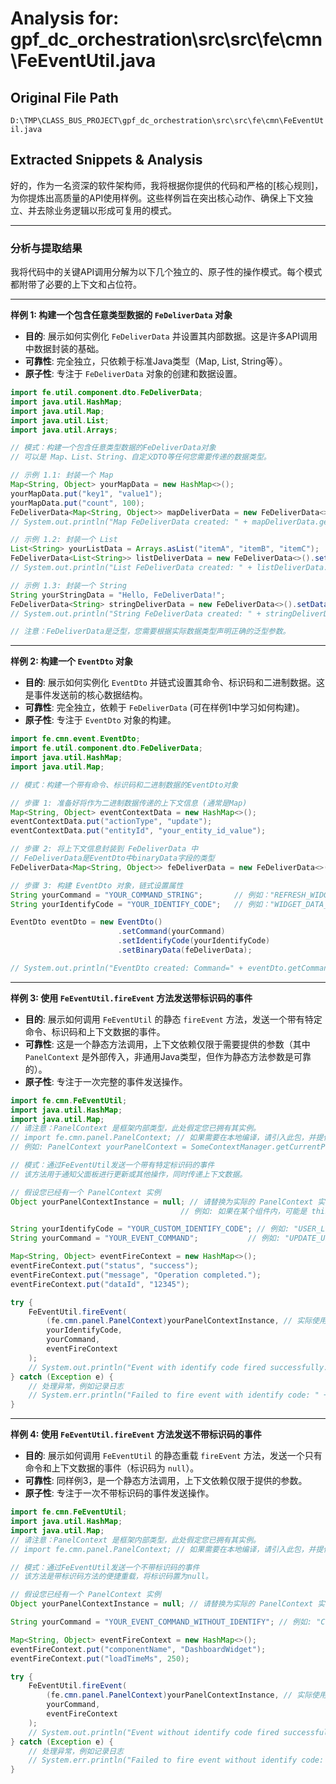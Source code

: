 # Analysis for: gpf_dc_orchestration\src\src\fe\cmn\FeEventUtil.java

## Original File Path
`D:\TMP\CLASS_BUS_PROJECT\gpf_dc_orchestration\src\src\fe\cmn\FeEventUtil.java`

## Extracted Snippets & Analysis
好的，作为一名资深的软件架构师，我将根据你提供的代码和严格的[核心规则]，为你提炼出高质量的API使用样例。这些样例旨在突出核心动作、确保上下文独立、并去除业务逻辑以形成可复用的模式。

---

### 分析与提取结果

我将代码中的关键API调用分解为以下几个独立的、原子性的操作模式。每个模式都附带了必要的上下文和占位符。

---

**样例 1: 构建一个包含任意类型数据的 `FeDeliverData` 对象**

*   **目的**: 展示如何实例化 `FeDeliverData` 并设置其内部数据。这是许多API调用中数据封装的基础。
*   **可靠性**: 完全独立，只依赖于标准Java类型（Map, List, String等）。
*   **原子性**: 专注于 `FeDeliverData` 对象的创建和数据设置。

```java
import fe.util.component.dto.FeDeliverData;
import java.util.HashMap;
import java.util.Map;
import java.util.List;
import java.util.Arrays;

// 模式：构建一个包含任意类型数据的FeDeliverData对象
// 可以是 Map、List、String、自定义DTO等任何您需要传递的数据类型。

// 示例 1.1: 封装一个 Map
Map<String, Object> yourMapData = new HashMap<>();
yourMapData.put("key1", "value1");
yourMapData.put("count", 100);
FeDeliverData<Map<String, Object>> mapDeliverData = new FeDeliverData<>().setData(yourMapData);
// System.out.println("Map FeDeliverData created: " + mapDeliverData.getData());

// 示例 1.2: 封装一个 List
List<String> yourListData = Arrays.asList("itemA", "itemB", "itemC");
FeDeliverData<List<String>> listDeliverData = new FeDeliverData<>().setData(yourListData);
// System.out.println("List FeDeliverData created: " + listDeliverData.getData());

// 示例 1.3: 封装一个 String
String yourStringData = "Hello, FeDeliverData!";
FeDeliverData<String> stringDeliverData = new FeDeliverData<>().setData(yourStringData);
// System.out.println("String FeDeliverData created: " + stringDeliverData.getData());

// 注意：FeDeliverData是泛型，您需要根据实际数据类型声明正确的泛型参数。
```

---

**样例 2: 构建一个 `EventDto` 对象**

*   **目的**: 展示如何实例化 `EventDto` 并链式设置其命令、标识码和二进制数据。这是事件发送前的核心数据结构。
*   **可靠性**: 完全独立，依赖于 `FeDeliverData` (可在样例1中学习如何构建)。
*   **原子性**: 专注于 `EventDto` 对象的构建。

```java
import fe.cmn.event.EventDto;
import fe.util.component.dto.FeDeliverData;
import java.util.HashMap;
import java.util.Map;

// 模式：构建一个带有命令、标识码和二进制数据的EventDto对象

// 步骤 1: 准备好将作为二进制数据传递的上下文信息 (通常是Map)
Map<String, Object> eventContextData = new HashMap<>();
eventContextData.put("actionType", "update");
eventContextData.put("entityId", "your_entity_id_value");

// 步骤 2: 将上下文信息封装到 FeDeliverData 中
// FeDeliverData是EventDto中binaryData字段的类型
FeDeliverData<Map<String, Object>> feDeliverData = new FeDeliverData<>().setData(eventContextData);

// 步骤 3: 构建 EventDto 对象，链式设置属性
String yourCommand = "YOUR_COMMAND_STRING";       // 例如："REFRESH_WIDGET"
String yourIdentifyCode = "YOUR_IDENTIFY_CODE";   // 例如："WIDGET_DATA_CHANGED"

EventDto eventDto = new EventDto()
                        .setCommand(yourCommand)
                        .setIdentifyCode(yourIdentifyCode)
                        .setBinaryData(feDeliverData);

// System.out.println("EventDto created: Command=" + eventDto.getCommand() + ", IdentifyCode=" + eventDto.getIdentifyCode());
```

---

**样例 3: 使用 `FeEventUtil.fireEvent` 方法发送带标识码的事件**

*   **目的**: 展示如何调用 `FeEventUtil` 的静态 `fireEvent` 方法，发送一个带有特定命令、标识码和上下文数据的事件。
*   **可靠性**: 这是一个静态方法调用，上下文依赖仅限于需要提供的参数（其中 `PanelContext` 是外部传入，非通用Java类型，但作为静态方法参数是可靠的）。
*   **原子性**: 专注于一次完整的事件发送操作。

```java
import fe.cmn.FeEventUtil;
import java.util.HashMap;
import java.util.Map;
// 请注意：PanelContext 是框架内部类型，此处假定您已拥有其实例。
// import fe.cmn.panel.PanelContext; // 如果需要在本地编译，请引入此包，并提供其实例
// 例如: PanelContext yourPanelContext = SomeContextManager.getCurrentPanelContext();

// 模式：通过FeEventUtil发送一个带有特定标识码的事件
// 该方法用于通知父面板进行更新或其他操作，同时传递上下文数据。

// 假设您已经有一个 PanelContext 实例
Object yourPanelContextInstance = null; // 请替换为实际的 PanelContext 实例。
                                      // 例如: 如果在某个组件内，可能是 this.getPanelContext()

String yourIdentifyCode = "YOUR_CUSTOM_IDENTIFY_CODE"; // 例如: "USER_LOGIN_SUCCESS"
String yourCommand = "YOUR_EVENT_COMMAND";           // 例如: "UPDATE_UI_COMPONENT"

Map<String, Object> eventFireContext = new HashMap<>();
eventFireContext.put("status", "success");
eventFireContext.put("message", "Operation completed.");
eventFireContext.put("dataId", "12345");

try {
    FeEventUtil.fireEvent(
        (fe.cmn.panel.PanelContext)yourPanelContextInstance, // 实际使用时请确保类型正确
        yourIdentifyCode,
        yourCommand,
        eventFireContext
    );
    // System.out.println("Event with identify code fired successfully.");
} catch (Exception e) {
    // 处理异常，例如记录日志
    // System.err.println("Failed to fire event with identify code: " + e.getMessage());
}
```

---

**样例 4: 使用 `FeEventUtil.fireEvent` 方法发送不带标识码的事件**

*   **目的**: 展示如何调用 `FeEventUtil` 的静态重载 `fireEvent` 方法，发送一个只有命令和上下文数据的事件（标识码为 `null`）。
*   **可靠性**: 同样例3，是一个静态方法调用，上下文依赖仅限于提供的参数。
*   **原子性**: 专注于一次不带标识码的事件发送操作。

```java
import fe.cmn.FeEventUtil;
import java.util.HashMap;
import java.util.Map;
// 请注意：PanelContext 是框架内部类型，此处假定您已拥有其实例。
// import fe.cmn.panel.PanelContext; // 如果需要在本地编译，请引入此包，并提供其实例

// 模式：通过FeEventUtil发送一个不带标识码的事件
// 该方法是带标识码方法的便捷重载，将标识码置为null。

// 假设您已经有一个 PanelContext 实例
Object yourPanelContextInstance = null; // 请替换为实际的 PanelContext 实例

String yourCommand = "YOUR_EVENT_COMMAND_WITHOUT_IDENTIFY"; // 例如: "COMPONENT_READY"

Map<String, Object> eventFireContext = new HashMap<>();
eventFireContext.put("componentName", "DashboardWidget");
eventFireContext.put("loadTimeMs", 250);

try {
    FeEventUtil.fireEvent(
        (fe.cmn.panel.PanelContext)yourPanelContextInstance, // 实际使用时请确保类型正确
        yourCommand,
        eventFireContext
    );
    // System.out.println("Event without identify code fired successfully.");
} catch (Exception e) {
    // 处理异常，例如记录日志
    // System.err.println("Failed to fire event without identify code: " + e.getMessage());
}
```